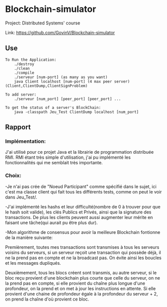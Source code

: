 # Blockchain-simulator
Project: Distributed Systems' course

Link: https://github.com/GovinV/Blockchain-simulator

## 		Use
    To Run the Application: 
    	./destroy
    	./clean
		./compile
		./serveur [num-port] (as many as you want)
		java Client localhost [num-port] (4 max peer server) (Client,ClientDump,ClientSignProblem)

	To add server:
		./serveur [num_port] [peer_port] [peer_port] ...

	To get the status of a server's BlockChain:
		java -classpath Jeu_Test ClientDump localhost [num_port]


##		Rapport

###		Implémentation:

J'ai utilisé pour ce projet Java et la librairie de programmation distribuée RMI.
RMI étant très simple d'utilisation, j'ai pu implémenté les fonctionnalités 
qui me semblait très importante.

###		Choix:
		
-Je n'ai pas crée de "Noeud Participant" comme spécifié dans le sujet, 
ici c'est ma classe client qui fait tous les différents tests, 
comme on peut le voir dans Jeu_Test/.

-J'ai implémenté les hashs et leur difficulté(nombre de 0 à trouver pour que le hash soit valide),
les clés Publics et Privés, ainsi que la signature des transactions.
De plus les clients peuvent aussi augmenter leur mérite en faisant une tâche(qui aurait pu être plus dur).

-Mon algorithme de consensus pour avoir la meilleure Blockchain fontionne 
de la manière suivante:

Premièrement, toutes mes transactions sont transmises à tous 
les serveurs voisins du serveurs, 
si un serveur reçoit une transaction qui possède déjà, 
il ne la prend pas en compte et ne la broadcast pas.
On évite ainsi les boucles et les messages dupliqués.

Deuxièmement, tous les blocs créent sont transmis, au autre serveur, 
si le bloc reçu provient d'une blockchain plus courte que celle du serveur,
on ne la prend pas en compte,
si elle provient du chaîne plus longue d'une profondeur, 
on la prend et on met à jour les instructions en attente.
Si elle provient d'une chaine de profondeur égale à la profondeur du serveur + 2, 
on prend la chaîne d'où provient ce bloc.